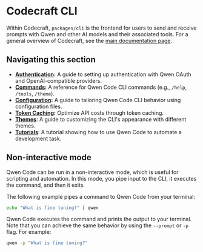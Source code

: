 # Codecraft CLI

Within Codecraft, `packages/cli` is the frontend for users to send and receive prompts with Qwen and other AI models and their associated tools. For a general overview of Codecraft, see the [main documentation page](../index.md).

## Navigating this section

- **[Authentication](./authentication.md):** A guide to setting up authentication with Qwen OAuth and OpenAI-compatible providers.
- **[Commands](./commands.md):** A reference for Qwen Code CLI commands (e.g., `/help`, `/tools`, `/theme`).
- **[Configuration](./configuration.md):** A guide to tailoring Qwen Code CLI behavior using configuration files.
- **[Token Caching](./token-caching.md):** Optimize API costs through token caching.
- **[Themes](./themes.md)**: A guide to customizing the CLI's appearance with different themes.
- **[Tutorials](tutorials.md)**: A tutorial showing how to use Qwen Code to automate a development task.

## Non-interactive mode

Qwen Code can be run in a non-interactive mode, which is useful for scripting and automation. In this mode, you pipe input to the CLI, it executes the command, and then it exits.

The following example pipes a command to Qwen Code from your terminal:

```bash
echo "What is fine tuning?" | qwen
```

Qwen Code executes the command and prints the output to your terminal. Note that you can achieve the same behavior by using the `--prompt` or `-p` flag. For example:

```bash
qwen -p "What is fine tuning?"
```
